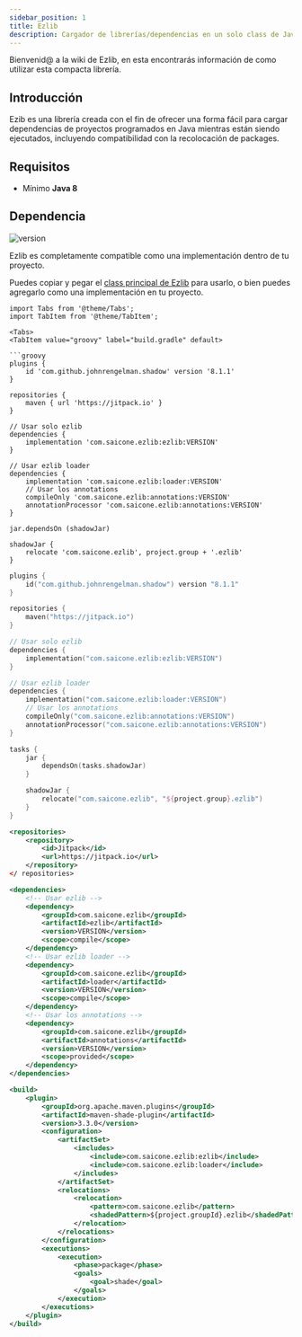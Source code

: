 ```yaml
---
sidebar_position: 1
title: Ezlib
description: Cargador de librerías/dependencias en un solo class de Java
---
```


Bienvenid@ a la wiki de Ezlib, en esta encontrarás información de como utilizar esta compacta librería.

## Introducción

Ezib es una librería creada con el fin de ofrecer una forma fácil para cargar dependencias de proyectos programados en Java mientras están siendo ejecutados, incluyendo compatibilidad con la recolocación de packages.

## Requisitos

*  Mínimo **Java 8**

## Dependencia

![version](https://img.shields.io/github/v/tag/saicone/ezlib?label=versión%20actual&style=for-the-badge)

Ezlib es completamente compatible como una implementación dentro de tu proyecto.

Puedes copiar y pegar el [class principal de Ezlib](https://github.com/saicone/ezlib/blob/master/src/main/java/com/saicone/ezlib/Ezlib.java) para usarlo, o bien puedes agregarlo como una implementación en tu proyecto.

```mdx-code-block
import Tabs from '@theme/Tabs';
import TabItem from '@theme/TabItem';

<Tabs>
<TabItem value="groovy" label="build.gradle" default>

```groovy
plugins {
    id 'com.github.johnrengelman.shadow' version '8.1.1'
}

repositories {
    maven { url 'https://jitpack.io' }
}

// Usar solo ezlib
dependencies {
    implementation 'com.saicone.ezlib:ezlib:VERSION'
}

// Usar ezlib loader
dependencies {
    implementation 'com.saicone.ezlib:loader:VERSION'
    // Usar los annotations
    compileOnly 'com.saicone.ezlib:annotations:VERSION'
    annotationProcessor 'com.saicone.ezlib:annotations:VERSION'
}

jar.dependsOn (shadowJar)

shadowJar {
    relocate 'com.saicone.ezlib', project.group + '.ezlib'
}
```

</TabItem>
<TabItem value="kotlin" label="build.gradle.kts">

```kotlin
plugins {
    id("com.github.johnrengelman.shadow") version "8.1.1"
}

repositories {
    maven("https://jitpack.io")
}

// Usar solo ezlib
dependencies {
    implementation("com.saicone.ezlib:ezlib:VERSION")
}

// Usar ezlib loader
dependencies {
    implementation("com.saicone.ezlib:loader:VERSION")
    // Usar los annotations
    compileOnly("com.saicone.ezlib:annotations:VERSION")
    annotationProcessor("com.saicone.ezlib:annotations:VERSION")
}

tasks {
    jar {
        dependsOn(tasks.shadowJar)
    }

    shadowJar {
        relocate("com.saicone.ezlib", "${project.group}.ezlib")
    }
}
```

</TabItem>
<TabItem value="maven" label="pom.xml">

```xml
<repositories>
    <repository>
        <id>Jitpack</id>
        <url>https://jitpack.io</url>
    </repository>
</ repositories>

<dependencies>
    <!-- Usar ezlib -->
    <dependency>
        <groupId>com.saicone.ezlib</groupId>
        <artifactId>ezlib</artifactId>
        <version>VERSION</version>
        <scope>compile</scope>
    </dependency>
    <!-- Usar ezlib loader -->
    <dependency>
        <groupId>com.saicone.ezlib</groupId>
        <artifactId>loader</artifactId>
        <version>VERSION</version>
        <scope>compile</scope>
    </dependency>
    <!-- Usar los annotations -->
    <dependency>
        <groupId>com.saicone.ezlib</groupId>
        <artifactId>annotations</artifactId>
        <version>VERSION</version>
        <scope>provided</scope>
    </dependency>
</dependencies>

<build>
    <plugin>
        <groupId>org.apache.maven.plugins</groupId>
        <artifactId>maven-shade-plugin</artifactId>
        <version>3.3.0</version>
        <configuration>
            <artifactSet>
                <includes>
                    <include>com.saicone.ezlib:ezlib</include>
                    <include>com.saicone.ezlib:loader</include>
                </includes>
            </artifactSet>
            <relocations>
                <relocation>
                    <pattern>com.saicone.ezlib</pattern>
                    <shadedPattern>${project.groupId}.ezlib</shadedPattern>
                </relocation>
            </relocations>
        </configuration>
        <executions>
            <execution>
                <phase>package</phase>
                <goals>
                    <goal>shade</goal>
                </goals>
            </execution>
        </executions>
    </plugin>
</build>
```

</TabItem>
</Tabs>
